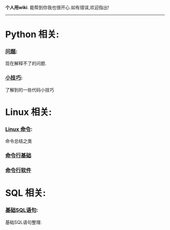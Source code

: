 **个人用wiki**.
能帮到你我也很开心.如有错误,欢迎指出!

***

# Python 相关:

### [问题](/python/question):
现在解释不了的问题.

### [小技巧](/python/python-tips):
了解到的一些代码小技巧

# Linux 相关:

### [Linux 命令](/linux/terminal-bash):
命令总结之类

### [命令行基础](/linux/terminal-base)

### [命令行软件](/linux/terminal-software)


# SQL 相关:

### [基础SQL语句](/sql/sql-query):
基础SQL语句整理.

